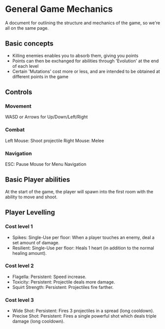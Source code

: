 # General Game Mechanics

A document for outlining the structure and mechanics of the game, so we're all on the same page.

## Basic concepts
* Killing enemies enables you to absorb them, giving you points
* Points can then be exchanged for abilities through 'Evolution' at the end of each level
* Certain 'Mutations' cost more or less, and are intended to be obtained at different points in the game

## Controls

### Movement
WASD or Arrows for Up/Down/Left/Right

### Combat
Left Mouse: Shoot projectile
Right Mouse: Melee

### Navigation
ESC: Pause
Mouse for Menu Navigation

## Basic Player abilities
At the start of the game, the player will spawn into the first room with the ability to move and shoot.

## Player Levelling
### Cost level 1
* Spikes: Single-Use per floor: When a player touches an enemy, deal a set amount of damage.
* Resilient: Single-Use per floor: Heals 1 heart (in addition to the normal healing amount).

### Cost level 2
* Flagella: Persistent: Speed increase.
* Toxicity: Persistent: Projectile deals more damage.
* Squirt Strength: Persistent: Projectiles fire farther.

### Cost level 3
* Wide Shot: Persistent: Fires 3 projectiles in a spread (long cooldown).
* Precise Shot: Persistent: Fires a single powerful shot which deals triple damage (long cooldown).
